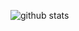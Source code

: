 ![github stats](https://github-readme-stats.vercel.app/api?username=sdlyyxy&show_icons=true&hide_rank=true&theme=transparent)
